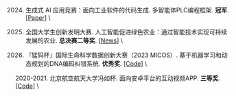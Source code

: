 2024. 生成式 AI 应用竞赛：面向工业软件的代码生成. 多智能体PLC编程框架. <strong>冠军</strong>. [[Paper]](https://arxiv.org/abs/2412.02410) \

2024. 全国大学生创新发明大赛. 人工智能促进绿色农业：通过智能技术实现可持续发展的农业. <strong>总决赛二等奖</strong>. [[News]](https://mp.weixin.qq.com/s/tzYleMwu-Gd-lnSk5se2nA) \

2023. 『猛犸杯』国际生命科学数据创新大赛（2023 MICOS）. 基于机器学习和动态规划的DNA编码纠错系统. <strong>优秀奖</strong>. [[Code]](https://github.com/yangdonghao621/MengMa_DNA) \

2020-2021. 北京航空航天大学冯如杯. 面向安卓平台的互动视频APP. <strong>三等奖</strong>. [[Code]](https://github.com/yangdonghao621/Contact_Client) \
